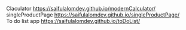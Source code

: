 Claculator https://saifulalomdev.github.io/modernCalculator/ </br>
singleProductPage https://saifulalomdev.github.io/singleProductPage/  </br>
To do list app
https://saifulalomdev.github.io/toDoList/
